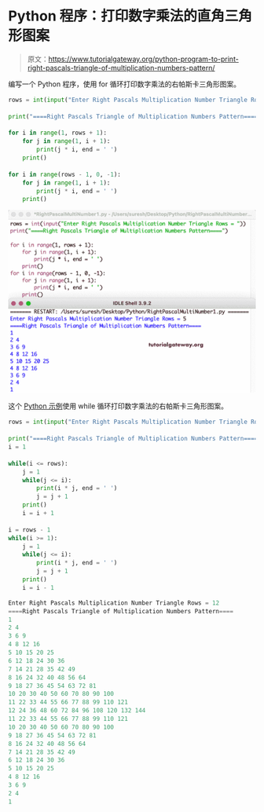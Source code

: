 # Python 程序：打印数字乘法的直角三角形图案

> 原文：<https://www.tutorialgateway.org/python-program-to-print-right-pascals-triangle-of-multiplication-numbers-pattern/>

编写一个 Python 程序，使用 for 循环打印数字乘法的右帕斯卡三角形图案。

```py
rows = int(input("Enter Right Pascals Multiplication Number Triangle Rows = "))

print("====Right Pascals Triangle of Multiplication Numbers Pattern====")

for i in range(1, rows + 1):
    for j in range(1, i + 1):
        print(j * i, end = ' ')
    print()

for i in range(rows - 1, 0, -1):
    for j in range(1, i + 1):
        print(j * i, end = ' ')
    print()
```

![Python Program to Print Right Pascals Triangle of Multiplication Numbers Pattern](img/46321b723a37845cd1abb273ac5719f2.png)

这个 [Python 示例](https://www.tutorialgateway.org/python-programming-examples/)使用 while 循环打印数字乘法的右帕斯卡三角形图案。

```py
rows = int(input("Enter Right Pascals Multiplication Number Triangle Rows = "))

print("====Right Pascals Triangle of Multiplication Numbers Pattern====")
i = 1

while(i <= rows):
    j = 1
    while(j <= i):
        print(i * j, end = ' ')
        j = j + 1
    print()
    i = i + 1

i = rows - 1
while(i >= 1):
    j = 1
    while(j <= i):
        print(i * j, end = ' ')
        j = j + 1
    print()
    i = i - 1
```

```py
Enter Right Pascals Multiplication Number Triangle Rows = 12
====Right Pascals Triangle of Multiplication Numbers Pattern====
1 
2 4 
3 6 9 
4 8 12 16 
5 10 15 20 25 
6 12 18 24 30 36 
7 14 21 28 35 42 49 
8 16 24 32 40 48 56 64 
9 18 27 36 45 54 63 72 81 
10 20 30 40 50 60 70 80 90 100 
11 22 33 44 55 66 77 88 99 110 121 
12 24 36 48 60 72 84 96 108 120 132 144 
11 22 33 44 55 66 77 88 99 110 121 
10 20 30 40 50 60 70 80 90 100 
9 18 27 36 45 54 63 72 81 
8 16 24 32 40 48 56 64 
7 14 21 28 35 42 49 
6 12 18 24 30 36 
5 10 15 20 25 
4 8 12 16 
3 6 9 
2 4 
1 
```